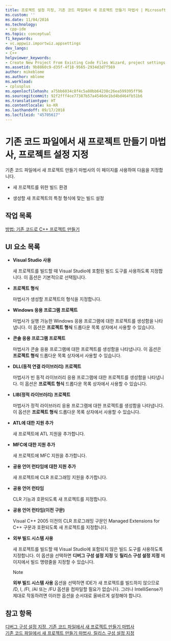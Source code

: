 ```yaml
---
title: 프로젝트 설정 지정, 기존 코드 파일에서 새 프로젝트 만들기 마법사 | Microsoft Docs
ms.custom: ''
ms.date: 11/04/2016
ms.technology:
- cpp-ide
ms.topic: conceptual
f1_keywords:
- vc.appwiz.importwiz.appsettings
dev_langs:
- C++
helpviewer_keywords:
- Create New Project From Existing Code Files Wizard, project settings
ms.assetid: 9b8860c9-d35f-4f18-9565-2934d3d7f569
author: mikeblome
ms.author: mblome
ms.workload:
- cplusplus
ms.openlocfilehash: a75bb6034c8f4c5a80bb64238c26ea599395ff96
ms.sourcegitcommit: 92f2fff4ce77387b57a4546de1bd4bd464fb51b6
ms.translationtype: HT
ms.contentlocale: ko-KR
ms.lasthandoff: 09/17/2018
ms.locfileid: "45705617"
---
```

# <a name="specify-project-settings-create-new-project-from-existing-code-files-wizard"></a>기존 코드 파일에서 새 프로젝트 만들기 마법사, 프로젝트 설정 지정
기존 코드 파일에서 새 프로젝트 만들기 마법사의 이 페이지를 사용하여 다음을 지정합니다.  
  
-   새 프로젝트를 위한 빌드 환경  
  
-   생성할 새 프로젝트의 특정 형식에 맞는 빌드 설정  
  
## <a name="task-list"></a>작업 목록  

[방법: 기존 코드로 C++ 프로젝트 만들기](../ide/how-to-create-a-cpp-project-from-existing-code.md)  
  
## <a name="uielement-list"></a>UI 요소 목록  
- **Visual Studio 사용**

   새 프로젝트를 빌드할 때 Visual Studio에 포함된 빌드 도구를 사용하도록 지정합니다. 이 옵션은 기본적으로 선택됩니다.  
  
- **프로젝트 형식**

   마법사가 생성할 프로젝트의 형식을 지정합니다.  
  
- **Windows 응용 프로그램 프로젝트**

   마법사가 실행 가능한 Windows 응용 프로그램에 대한 프로젝트를 생성함을 나타냅니다. 이 옵션은 **프로젝트 형식** 드롭다운 목록 상자에서 사용할 수 있습니다.  
  
- **콘솔 응용 프로그램 프로젝트**

   마법사가 콘솔 응용 프로그램에 대한 프로젝트를 생성함을 나타냅니다. 이 옵션은 **프로젝트 형식** 드롭다운 목록 상자에서 사용할 수 있습니다.  
  
- **DLL(동적 연결 라이브러리) 프로젝트**

   마법사가 빈 동적 라이브러리 응용 프로그램에 대한 프로젝트를 생성함을 나타냅니다. 이 옵션은 **프로젝트 형식** 드롭다운 목록 상자에서 사용할 수 있습니다.  
  
- **LIB(정적 라이브러리) 프로젝트**

   마법사가 정적 라이브러리 응용 프로그램에 대한 프로젝트를 생성함을 나타냅니다. 이 옵션은 **프로젝트 형식** 드롭다운 목록 상자에서 사용할 수 있습니다.  
  
- **ATL에 대한 지원 추가**

   새 프로젝트에 ATL 지원을 추가합니다.  
  
- **MFC에 대한 지원 추가**

   새 프로젝트에 MFC 지원을 추가합니다.  
  
- **공용 언어 런타임에 대한 지원 추가**

   새 프로젝트에 CLR 프로그래밍 지원을 추가합니다.  
  
- **공용 언어 런타임**

   CLR 기능과 호환되도록 새 프로젝트를 지정합니다.  
  
- **공용 언어 런타임(이전 구문)**

   Visual C++ 2005 이전의 CLR 프로그래밍 구문인 Managed Extensions for C++ 구문과 호환되도록 새 프로젝트를 지정합니다.  
  
- **외부 빌드 시스템 사용**

   새 프로젝트를 빌드할 때 Visual Studio에 포함되지 않은 빌드 도구를 사용하도록 지정합니다. 이 옵션을 선택하면 **디버그 구성 설정 지정** 및 **릴리스 구성 설정 지정** 페이지에서 빌드 명령줄을 지정할 수 있습니다.  
  
   > [!NOTE]
   > **외부 빌드 시스템 사용** 옵션을 선택하면 IDE가 새 프로젝트를 빌드하지 않으므로 /D, I, /FI, /AI 또는 /FU 옵션을 컴파일할 필요가 없습니다. 그러나 IntelliSense가 제대로 작동하려면 이러한 옵션을 순서대로 올바르게 설정해야 합니다.  
  
## <a name="see-also"></a>참고 항목  
 [디버그 구성 설정 지정, 기존 코드 파일에서 새 프로젝트 만들기 마법사](../ide/specify-debug-configuration-settings.md)   
 [기존 코드 파일에서 새 프로젝트 만들기 마법사, 릴리스 구성 설정 지정](../ide/specify-release-configuration.md)